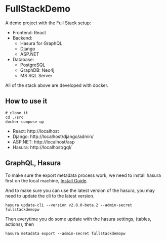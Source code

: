 # FullStackDemo

A demo project with the Full Stack setup:

- Frontend: React
- Backend:
  - Hasura for GraphQL
  - Django
  - ASP.NET
- Database:
  - PostgreSQL
  - GraphDB: Neo4j
  - MS SQL Server

All of the stack above are developed with docker.

## How to use it

```
# clone it
cd ./src
docker-compose up
```

- React: http://localhost
- Django: http://localhost/django/admin/
- ASP.NET: http://localhost/asp
- Hasura: http://localhost/gql/

## GraphQL, Hasura

To make sure the export metadata process work, we need to install hasura first on the local machine, [Install Guide](https://hasura.io/docs/latest/graphql/core/hasura-cli/install-hasura-cli.html).

And to make sure you can use the latest version of the hasura, you may need to update the cli to the latest version.

`hasura update-cli --version v2.0.0-beta.2 --admin-secret fullstackdemopw`

Then everytime you do some update with the hasura settings, (tables, actions), then

`hasura metadata export --admin-secret fullstackdemopw`
